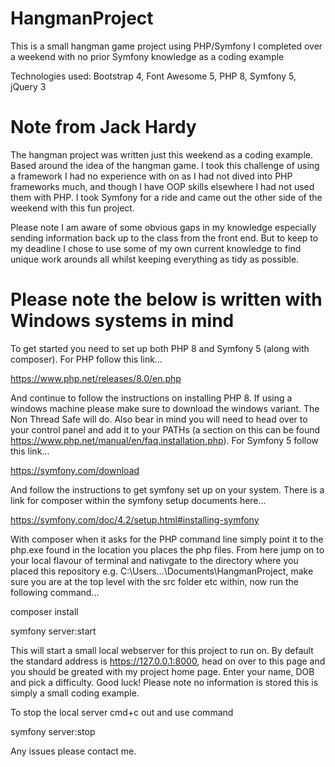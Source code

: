 # HangmanProject
This is a small hangman game project using PHP/Symfony I completed over a weekend with no prior Symfony knowledge as a coding example

Technologies used:
Bootstrap 4, 
Font Awesome 5, 
PHP 8, 
Symfony 5, 
jQuery 3

# Note from Jack Hardy
The hangman project was written just this weekend as a coding example. Based around the idea of the hangman game. I took this challenge of using a framework I had no experience with on as I had not dived into PHP frameworks much, and though I have OOP skills elsewhere I had not used them with PHP. I took Symfony for a ride and came out the other side of the weekend with this fun project.

Please note I am aware of some obvious gaps in my knowledge especially sending information back up to the class from the front end. But to keep to my deadline I chose to use some of my own current knowledge to find unique work arounds all whilst keeping everything as tidy as possible.

# Please note the below is written with Windows systems in mind

To get started you need to set up both PHP 8 and Symfony 5 (along with composer). For PHP follow this link...

https://www.php.net/releases/8.0/en.php

And continue to follow the instructions on installing PHP 8. If using a windows machine please make sure to download the windows variant. The Non Thread Safe will do. Also bear in mind you will need to head over to your control panel and add it to your PATHs (a section on this can be found https://www.php.net/manual/en/faq.installation.php). For Symfony 5 follow this link...

https://symfony.com/download

And follow the instructions to get symfony set up on your system. There is a link for composer within the symfony setup documents here...

https://symfony.com/doc/4.2/setup.html#installing-symfony

With composer when it asks for the PHP command line simply point it to the php.exe found in the location you places the php files. From here jump on to your local flavour of terminal and nativgate to
the directory where you placed this repository e.g. C:\Users\...\Documents\HangmanProject, make sure you are at the top level with the src folder etc within, now run the following command...

<!--This will install any needed packages to run this locally-->
composer install

<!--then this-->

<!--This will start the local server-->
symfony server:start

This will start a small local webserver for this project to run on. By default the standard address is https://127.0.0.1:8000, head on over
to this page and you should be greated with my project home page. Enter your name, DOB and pick a difficulty. Good luck! Please note no 
information is stored this is simply a small coding example.

To stop the local server cmd+c out and use command

symfony server:stop

Any issues please contact me.

